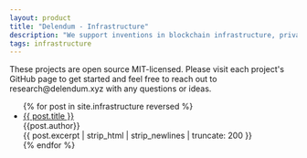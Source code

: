 ```yaml
---
layout: product
title: "Delendum - Infrastructure"
description: "We support inventions in blockchain infrastructure, private computing, and zero-knowledge proof applications"
tags: infrastructure
---
```


<p class="text-black text-research-para">
    These projects are open source MIT-licensed. Please visit each project's GitHub page to get started and feel free to reach out to research@delendum.xyz with any questions or ideas. 
</p>
<ul class="no-list-style">
{% for post in site.infrastructure reversed %}
    <li class="no-list-style post-container">
        <div class="text-black text-large">
            <a class="text-black" href="{{ post.url }}">
                {{ post.title }}
            </a>
        </div>
        <div class="text-black">
            {{post.author}} 
        </div> 
        {{ post.excerpt | strip_html | strip_newlines | truncate: 200 }}  
    </li>
{% endfor %}
</ul>
